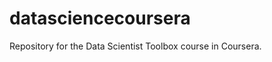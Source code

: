 datasciencecoursera
===================

Repository for the Data Scientist Toolbox course in Coursera.

